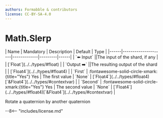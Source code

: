 ```yaml
---
authors: Formabble & contributors
license: CC-BY-SA-4.0
---
```



# Math.Slerp

<div class="sh-parameters" markdown="1">
| Name | Mandatory | Description | Default | Type |
|------|---------------------|-------------|---------|------|
| `⬅️ Input` ||The input of the shard, if any | | [`Float`](../../types/#float) |
| `Output ➡️` ||The resulting output of the shard | | [`Float4`](../../types/#float4) |
| `First` | :fontawesome-solid-circle-xmark:{title="Yes"} Yes  | The first value | `None` | [`Float4`](../../types/#float4)[`&Float4`](../../types/#contextvar) |
| `Second` | :fontawesome-solid-circle-xmark:{title="Yes"} Yes  | The second value | `None` | [`Float4`](../../types/#float4)[`&Float4`](../../types/#contextvar) |

</div>

Rotate a quaternion by another quaternion

--8<-- "includes/license.md"

